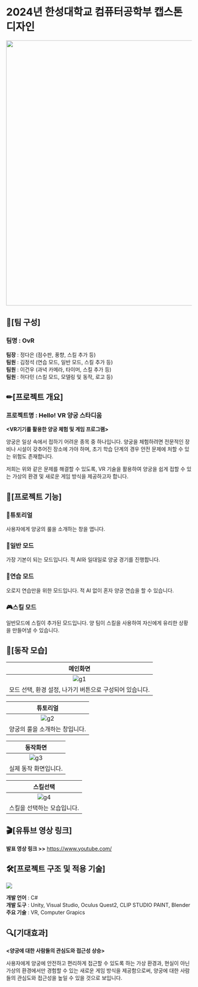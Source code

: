 # 2024년 한성대학교 컴퓨터공학부 캡스톤디자인
<img src="https://github.com/yingn02/capstone2024/assets/86876440/fac4a898-db5c-4129-bd09-880d28737a2e"  width="720px">

## 👥[팀 구성]

### 팀명 : OvR

**팀장** : 정다은 (점수판, 풍향, 스킬 추가 등)<br>
**팀원** : 김정석 (연습 모드, 일반 모드, 스킬 추가 등)<br>
**팀원** : 이건우 (과녁 카메라, 타이머, 스킬 추가 등)<br>
**팀원** : 허다민 (스킬 모드, 모델링 및 동작, 로고 등)<br>

## ✏[프로젝트 개요]

### 프로젝트명 : Hello! VR 양궁 스타디움

**<VR기기를 활용한 양궁 체험 및 게임 프로그램>**

양궁은 일상 속에서 접하기 어려운 종목 중 하나입니다. 양궁을 체험하려면 전문적인 장비나 시설이 갖추어진 장소에 가야 하며, 초기 학습 단계의 경우 안전 문제에 처할 수 있는 위험도 존재합니다.<br>

저희는 위와 같은 문제를 해결할 수 있도록, VR 기술을 활용하여 양궁을 쉽게 접할 수 있는 가상의 환경 및 새로운 게임 방식을 제공하고자 합니다.<br>

## 📙[프로젝트 기능]

### 📃튜토리얼
사용자에게 양궁의 룰을 소개하는 창을 엽니다.

### 🏁일반 모드
가장 기본이 되는 모드입니다. 적 AI와 일대일로 양궁 경기를 진행합니다.

### 🎯연습 모드
오로지 연습만을 위한 모드입니다. 적 AI 없이 혼자 양궁 연습을 할 수 있습니다.

### 🎮스킬 모드
일반모드에 스킬이 추가된 모드입니다. 양 팀이 스킬을 사용하여 자신에게 유리한 상황을 만들어낼 수 있습니다.

## 🥽[동작 모습]

|                메인화면                |
|:-------------------------------------:|
|![g1](https://github.com/yingn02/capstone2024/assets/86876440/048dd699-cebc-41f3-b5f5-0009442a071c)|
|모드 선택, 환경 설정, 나가기 버튼으로 구성되어 있습니다.|

|                튜토리얼                |
|:-------------------------------------:|
|![g2](https://github.com/yingn02/capstone2024/assets/86876440/6405f641-da5c-4c00-87c5-2387a79e7021)|
|양궁의 룰을 소개하는 창입니다.|

|                동작화면                |
|:-------------------------------------:|
|![g3](https://github.com/yingn02/capstone2024/assets/86876440/b532d80f-cfab-47a1-a549-7be5572e1ee8)|
|실제 동작 화면입니다.|

|                스킬선택                |
|:-------------------------------------:|
|![g4](https://github.com/yingn02/capstone2024/assets/86876440/066e4252-3f65-42be-9070-7c5c602a95b4)|
|스킬을 선택하는 모습입니다.|

## 🎬[유튜브 영상 링크]
**발표 영상 링크 >>** <a href="https://www.youtube.com/">https://www.youtube.com/</a>

## 🛠[프로젝트 구조 및 적용 기술]

<img src="https://github.com/yingn02/capstone2024/assets/86876440/bd94436f-74f0-49fc-aeae-49e50d1a8b19">

**개발 언어** : C#<br>
**개발 도구** : Unity, Visual Studio, Oculus Quest2, CLIP STUDIO PAINT, Blender<br>
**주요 기술** : VR, Computer Grapics<br>

## 🔍[기대효과]

**<양궁에 대한 사람들의 관심도와 접근성 상승>**

사용자에게 양궁에 안전하고 편리하게 접근할 수 있도록 하는 가상 환경과, 현실이 아닌 가상의 환경에서만 경험할 수 있는 새로운 게임 방식을 제공함으로써, 양궁에 대한 사람들의 관심도와 접근성을 높일 수 있을 것으로 보입니다.
